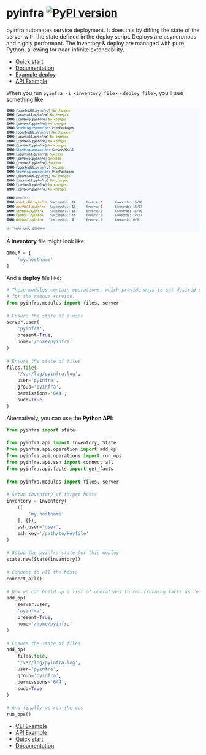 # pyinfra [![PyPI version](https://badge.fury.io/py/pyinfra.svg)](https://pypi.python.org/pypi/pyinfra)

pyinfra automates service deployment. It does this by diffing the state of the server with the state defined in the deploy script. Deploys are asyncronous and highly performant. The inventory & deploy are managed with pure Python, allowing for near-infinite extendability.

+ [Quick start](docs/quick_start.md)
+ [Documentation](docs/README.md)
+ [Example deploy](example)
+ [API Example](example/api_deploy.py)

When you run `pyinfra -i <inventory_file> <deploy_file>`, you'll see something like:

![](./docs/example_deploy.png)

A **inventory** file might look like:

```py
GROUP = [
    'my.hostname'
]
```

And a **deploy** file like:

```py
# These modules contain operations, which provide ways to set desired state
# for the remove service.
from pyinfra.modules import files, server

# Ensure the state of a user
server.user(
    'pyinfra',
    present=True,
    home='/home/pyinfra'
)

# Ensure the state of files
files.file(
    '/var/log/pyinfra.log',
    user='pyinfra',
    group='pyinfra',
    permissions='644',
    sudo=True
)
```

Alternatively, you can use the **Python API**:

```py
from pyinfra import state

from pyinfra.api import Inventory, State
from pyinfra.api.operation import add_op
from pyinfra.api.operations import run_ops
from pyinfra.api.ssh import connect_all
from pyinfra.api.facts import get_facts

from pyinfra.modules import files, server

# Setup inventory of target hosts
inventory = Inventory(
    ([
        'my.hostname'
    ], {}),
    ssh_user='user',
    ssh_key='/path/to/keyfile'
)

# Setup the pyinfra state for this deploy
state.new(State(inventory))

# Connect to all the hosts
connect_all()

# Now we can build up a list of operations to run (running facts as required)
add_op(
    server.user,
    'pyinfra',
    present=True,
    home='/home/pyinfra'
)

# Ensure the state of files
add_op(
    files.file,
    '/var/log/pyinfra.log',
    user='pyinfra',
    group='pyinfra',
    permissions='644',
    sudo=True
)

# And finally we run the ops
run_ops()
```

+ [CLI Example](example)
+ [API Example](example/api_deploy.py)
+ [Quick start](docs/quick_start.md)
+ [Documentation](docs/README.md)
